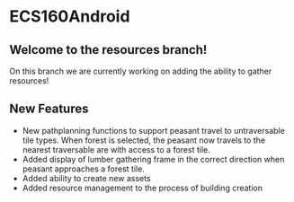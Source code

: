 # ECS160Android
## Welcome to the resources branch! 
On this branch we are currently working on adding the ability to gather 
resources!

## New Features
- New pathplanning functions to support peasant travel to untraversable tile
types. When forest is selected, the peasant now travels to the nearest
traversable are with access to a forest tile. 
- Added display of lumber gathering frame in the correct direction when peasant
approaches a forest tile. 
- Added ability to create new assets
- Added resource management to the process of building creation
